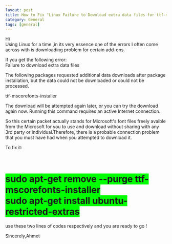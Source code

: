 ```yaml
---
layout: post
title: How to Fix "Linux Failure to Download extra data files for ttf-mscorefonts-installer" error
category: General
tags: [general]
---
```

<p>Hi <br>
Using Linux for a time ,in its very essence one of the errors I often come across with is downloading problem for certain add-ons.
</p>
<p> If you get the following error: <br>
Failure to download extra data files

The following packages requested additional data downloads after package installation, but the data could not be downloaded or could not be processed.

ttf-mscorefonts-installer

The download will be attempted again later, or you can try the download again now. Running this command requires an active Internet connection. <p>

<p>So this certain  packet  actually stands for Microsoft's font files freely avaible from the Microsoft for you to use and download
without sharing with any 3rd party or individual.Therefore, there is a probable connection problem that you must have had when you attempted to download it.</p>

<p>To fix it: <br>

<h1><br /><span style="background-color: #00ff00;">sudo apt-get remove --purge ttf-mscorefonts-installer<br />sudo apt-get install ubuntu-restricted-extras</span><br /></h1>

use these two lines of codes respectively and you are ready to go ! <p>

<p>Sincerely,Ahmet</p>


